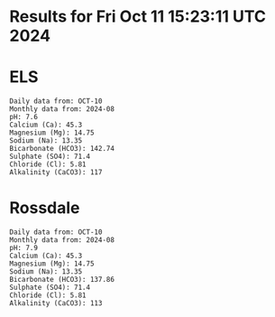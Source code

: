 # Results for Fri Oct 11 15:23:11 UTC 2024
# ELS
```
Daily data from: OCT-10
Monthly data from: 2024-08
pH: 7.6
Calcium (Ca): 45.3
Magnesium (Mg): 14.75
Sodium (Na): 13.35
Bicarbonate (HCO3): 142.74
Sulphate (SO4): 71.4
Chloride (Cl): 5.81
Alkalinity (CaCO3): 117
```
# Rossdale
```
Daily data from: OCT-10
Monthly data from: 2024-08
pH: 7.9
Calcium (Ca): 45.3
Magnesium (Mg): 14.75
Sodium (Na): 13.35
Bicarbonate (HCO3): 137.86
Sulphate (SO4): 71.4
Chloride (Cl): 5.81
Alkalinity (CaCO3): 113
```
